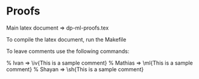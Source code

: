 # Proofs

Main latex document => dp-ml-proofs.tex

To compile the latex document, run the Makefile

To leave comments use the following commands:

% Ivan => \iv{This is a sample comment}
% Mathias => \ml{This is a sample comment}
% Shayan => \sh{This is a sample comment}

